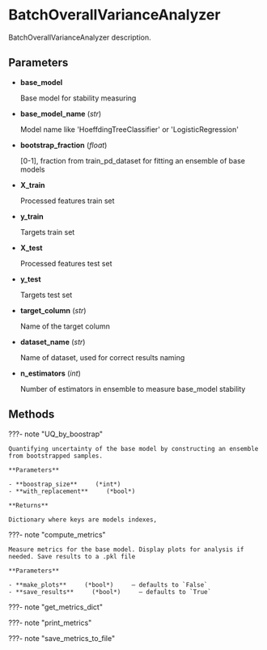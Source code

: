 # BatchOverallVarianceAnalyzer

BatchOverallVarianceAnalyzer description.



## Parameters

- **base_model**

    Base model for stability measuring

- **base_model_name** (*str*)

    Model name like 'HoeffdingTreeClassifier' or 'LogisticRegression'

- **bootstrap_fraction** (*float*)

    [0-1], fraction from train_pd_dataset for fitting an ensemble of base models

- **X_train**

    Processed features train set

- **y_train**

    Targets train set

- **X_test**

    Processed features test set

- **y_test**

    Targets test set

- **target_column** (*str*)

    Name of the target column

- **dataset_name** (*str*)

    Name of dataset, used for correct results naming

- **n_estimators** (*int*)

    Number of estimators in ensemble to measure base_model stability




## Methods

???- note "UQ_by_boostrap"

    Quantifying uncertainty of the base model by constructing an ensemble from bootstrapped samples.

    **Parameters**

    - **boostrap_size**     (*int*)    
    - **with_replacement**     (*bool*)    
    
    **Returns**

    Dictionary where keys are models indexes,
    
???- note "compute_metrics"

    Measure metrics for the base model. Display plots for analysis if needed. Save results to a .pkl file

    **Parameters**

    - **make_plots**     (*bool*)     – defaults to `False`    
    - **save_results**     (*bool*)     – defaults to `True`    
    
???- note "get_metrics_dict"

???- note "print_metrics"

???- note "save_metrics_to_file"

